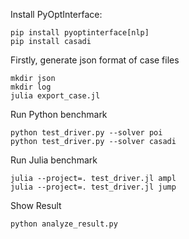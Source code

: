 Install PyOptInterface:
```
pip install pyoptinterface[nlp]
pip install casadi
```

Firstly, generate json format of case files
```
mkdir json
mkdir log
julia export_case.jl
```

Run Python benchmark
```
python test_driver.py --solver poi
python test_driver.py --solver casadi
```

Run Julia benchmark
```
julia --project=. test_driver.jl ampl
julia --project=. test_driver.jl jump
```

Show Result
```
python analyze_result.py
```
